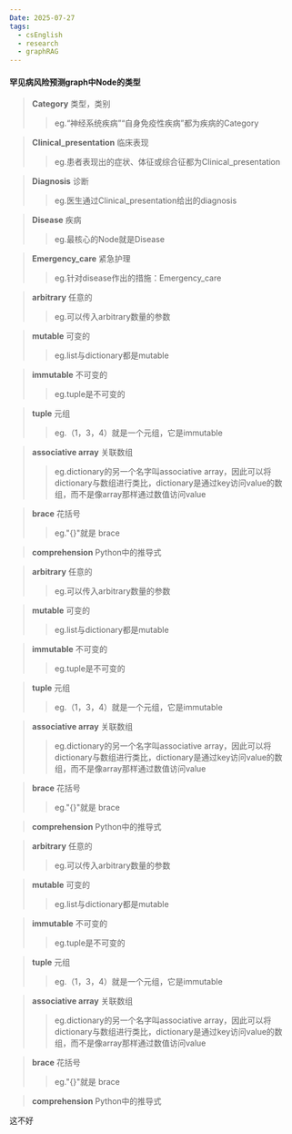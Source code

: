 ```yaml
---
Date: 2025-07-27
tags:
  - csEnglish
  - research
  - graphRAG
---
```

#### 罕见病风险预测graph中Node的类型

>**Category**
>类型，类别
>>eg.“神经系统疾病”“自身免疫性疾病”都为疾病的Category

>**Clinical_presentation**
>临床表现
>>eg.患者表现出的症状、体征或综合征都为Clinical_presentation

>**Diagnosis**
>诊断
>>eg.医生通过Clinical_presentation给出的diagnosis

>**Disease**
>疾病
>>eg.最核心的Node就是Disease

>**Emergency_care**
>紧急护理
>>eg.针对disease作出的措施：Emergency_care

>**arbitrary**
>任意的
>>eg.可以传入arbitrary数量的参数

>**mutable**
>可变的
>>eg.list与dictionary都是mutable

>**immutable**
>不可变的
>>eg.tuple是不可变的

>**tuple**
>元组
>>eg.（1，3，4）就是一个元组，它是immutable

>**associative array**
>关联数组
>>eg.dictionary的另一个名字叫associative array，因此可以将dictionary与数组进行类比，dictionary是通过key访问value的数组，而不是像array那样通过数值访问value

>**brace**
>花括号
>>eg."{}"就是 brace

>**comprehension**
>Python中的推导式

>**arbitrary**
>任意的
>>eg.可以传入arbitrary数量的参数

>**mutable**
>可变的
>>eg.list与dictionary都是mutable

>**immutable**
>不可变的
>>eg.tuple是不可变的

>**tuple**
>元组
>>eg.（1，3，4）就是一个元组，它是immutable

>**associative array**
>关联数组
>>eg.dictionary的另一个名字叫associative array，因此可以将dictionary与数组进行类比，dictionary是通过key访问value的数组，而不是像array那样通过数值访问value

>**brace**
>花括号
>>eg."{}"就是 brace

>**comprehension**
>Python中的推导式

>**arbitrary**
>任意的
>>eg.可以传入arbitrary数量的参数

>**mutable**
>可变的
>>eg.list与dictionary都是mutable

>**immutable**
>不可变的
>>eg.tuple是不可变的

>**tuple**
>元组
>>eg.（1，3，4）就是一个元组，它是immutable

>**associative array**
>关联数组
>>eg.dictionary的另一个名字叫associative array，因此可以将dictionary与数组进行类比，dictionary是通过key访问value的数组，而不是像array那样通过数值访问value

>**brace**
>花括号
>>eg."{}"就是 brace

>**comprehension**
>Python中的推导式

这不好
